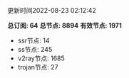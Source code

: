 更新时间2022-08-23 02:12:42

**总订阅: 64**
**总节点: 8894**
**有效节点: 1971**
- ssr节点: 14
- ss节点: 245
- v2ray节点: 1685
- trojan节点: 27
